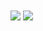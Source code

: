 <img align="center" src="https://github-readme-stats.vercel.app/api?username=sricardov&count_private=true&show_icons=true&theme=dark"/>
<img align="center" src="https://github-readme-stats.vercel.app/api/top-langs/?username=sricardov&hide_progress=true"/>

<!--
**sricardov/sricardov** is a ✨ _special_ ✨ repository because its `README.md` (this file) appears on your GitHub profile.

Here are some ideas to get you started:

- 🔭 I’m currently working on ...
- 🌱 I’m currently learning ...
- 👯 I’m looking to collaborate on ...
- 🤔 I’m looking for help with ...
- 💬 Ask me about ...
- 📫 How to reach me: ...
- 😄 Pronouns: ...
- ⚡ Fun fact: ...
-->
